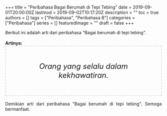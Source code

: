 +++
title = "Peribahasa Bagai Berumah di Tepi Tebing"
date = 2019-09-01T20:00:00Z
lastmod = 2019-09-02T10:17:20Z
description = ""
toc = true
authors = []
tags = ["Peribahasa", "Peribahasa B"]
categories = ["Peribahasa"]
series = []
featuredImage = ""
draft = false
+++

<div dir="ltr" style="text-align: left;" trbidi="on"><div style="text-align: justify;">Berikut ini adalah arti dari peribahasa “Bagai berumah di tepi tebing”.</div><br /><div style="text-align: justify;"><b>Artinya:</b></div><div style="border: 2px dashed #ddd; font-size: 24px; height: auto; margin: 0 auto; padding: 50px; text-align: center; width: auto;"><i>Orang yang selalu dalam kekhawatiran.</i></div><div style="text-align: justify;"><br /></div><div style="text-align: justify;">Demikian arti dari peribahasa "Bagai berumah di tepi tebing". Semoga bermanfaat.</div></div>
